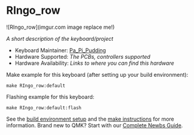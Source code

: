 # RIngo_row

![RIngo_row](imgur.com image replace me!)

*A short description of the keyboard/project*

* Keyboard Maintainer: [Pa_Pi_Pudding](https://github.com/yourusername)
* Hardware Supported: *The PCBs, controllers supported*
* Hardware Availability: *Links to where you can find this hardware*

Make example for this keyboard (after setting up your build environment):

    make RIngo_row:default

Flashing example for this keyboard:

    make RIngo_row:default:flash

See the [build environment setup](https://docs.qmk.fm/#/getting_started_build_tools) and the [make instructions](https://docs.qmk.fm/#/getting_started_make_guide) for more information. Brand new to QMK? Start with our [Complete Newbs Guide](https://docs.qmk.fm/#/newbs).

